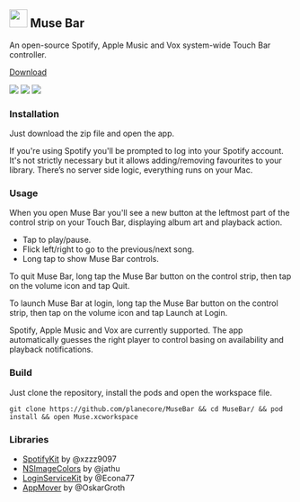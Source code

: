 ## <img src=Muse/Resources/Assets.xcassets/AppIcon.appiconset/icon-512@2x.png width="32"> Muse Bar

An open-source Spotify, Apple Music and Vox system-wide Touch Bar controller.

[Download](https://github.com/planecore/MuseBar/raw/master/Applications/Muse%20Bar.zip)

<img src=Screenshots/Now%20Playing.png>

<img src=Screenshots/Muse%20Bar%20Main.png>

<img src=Screenshots/Muse%20Bar%20Secondary.png>

### Installation
Just download the zip file and open the app.

If you're using Spotify you'll be prompted to log into your Spotify account. It's not strictly necessary but it allows adding/removing favourites to your library. There’s no server side logic, everything runs on your Mac.

### Usage
When you open Muse Bar you'll see a new button at the leftmost part of the control strip on your Touch Bar, displaying album art and playback action.

- Tap to play/pause.
- Flick left/right to go to the previous/next song.
- Long tap to show Muse Bar controls.

To quit Muse Bar, long tap the Muse Bar button on the control strip, then tap on the volume icon and tap Quit.

To launch Muse Bar at login, long tap the Muse Bar button on the control strip, then tap on the volume icon and tap Launch at Login.

Spotify, Apple Music and Vox are currently supported. The app automatically guesses the right player to control basing on availability and playback notifications.

### Build
Just clone the repository, install the pods and open the workspace file.
```
git clone https://github.com/planecore/MuseBar && cd MuseBar/ && pod install && open Muse.xcworkspace
```

### Libraries
- [SpotifyKit](https://github.com/xzzz9097/SpotifyKit) by @xzzz9097
- [NSImageColors](https://github.com/xzzz9097/NSImageColors) by @jathu
- [LoginServiceKit](https://github.com/Clipy/LoginServiceKit) by @Econa77
- [AppMover](https://github.com/OskarGroth/AppMover) by @OskarGroth
